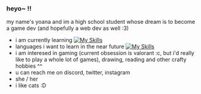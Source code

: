 ### heyo~ !!
my name's yoana and im a high school student whose dream is to become a game dev (and hopefully a web dev as well :3)

- i am currently learning [![My Skills](https://skillicons.dev/icons?i=java&theme=dark)](https://skillicons.dev)
- languages i want to learn in the near future [![My Skills](https://skillicons.dev/icons?i=js,html,css,cs&theme=dark)](https://skillicons.dev)
- i am interesed in gaming (current obsession is valorant :c, but i'd really like to play a whole lot of games), drawing, reading and other crafty hobbies ^^ 
- u can reach me on discord, twitter, instagram
- she / her
- i like cats :D


